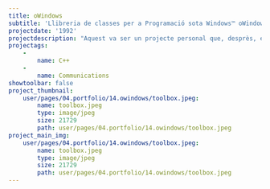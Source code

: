 ```yaml
---
title: oWindows
subtitle: 'Llibreria de classes per a Programació sota Windows™ oWindows'
projectdate: '1992'
projectdescription: "Aquest va ser un projecte personal que, desprès, es va emprar en diversos projectes a Enware, SA. Aquesta llibreria constituïa un framework de desenvolupament de la capa de presentació per a aplicacions en entorn Windows, estalviant la feina requerida quan es fa servir l'API natiu. És semblant, en concepte, a les proporcionades per Microsoft (MFC) o Borland (OWL), però diferent en disseny, perquè no crea dependències jeràrquiques. \r\nEs proporcionava suport per a les següents àrees: \r\n    • Interfície gràfica (Botons, finestres, llistes, etc.) \r\n    • Emmagatzematge de dades en memòria (Llistes encadenades, diccionaris, etc.) \r\n    • Intercanvio de dades en memòria (DDE, altres propis) \r\n    • Miscel·lànies: Operacions bàsiques en arxius, directoris; tipus de dades de data i hora; opcions de configuració, etc. \r\n    • Comunicacions: Operacions de entrada/sortida per port serial "
projectags:
    -
        name: C++
    -
        name: Communications
showtoolbar: false
project_thumbnail:
    user/pages/04.portfolio/14.owindows/toolbox.jpeg:
        name: toolbox.jpeg
        type: image/jpeg
        size: 21729
        path: user/pages/04.portfolio/14.owindows/toolbox.jpeg
project_main_img:
    user/pages/04.portfolio/14.owindows/toolbox.jpeg:
        name: toolbox.jpeg
        type: image/jpeg
        size: 21729
        path: user/pages/04.portfolio/14.owindows/toolbox.jpeg
---
```


